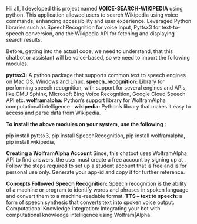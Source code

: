Hii all, I developed this project named **VOICE-SEARCH-WIKIPEDIA** using python. This application allowed users to search Wikipedia using voice commands, enhancing accessibility and user experience. 
Leveraged Python libraries such as SpeechRecognition for voice input, Pyttsx3 for text-to-speech conversion, and the Wikipedia API for fetching and displaying search results.

Before, getting into the actual code, we need to understand, that this chatbot or assistant will be voice-based, so we need to import the following modules.

**pyttsx3:** A python package that supports common text to speech engines on Mac OS, Windows and Linux.
**speech_recognition:** Library for performing speech recognition, with support for several engines and APIs, like CMU Sphinx, Microsoft Bing Voice Recognition, Google Cloud Speech API etc.
**wolframalpha:** Python’s support library for WolframAlpha computational intelligence .
**wikipedia:** Python’s library that makes it easy to access and parse data from Wikipedia.

**To install the above modules on your system, use the following :**

pip install pyttsx3, 
pip install SpeechRecognition,
pip install wolframalpha,
pip install wikipedia,

**Creating a WolframAlpha Account**
Since, this chatbot uses WolframAlpha API to find answers, the user must create a free account by signing up at . Follow the steps required to set up a student account that is free and is for personal use only. Generate your app-id and copy it for further reference.

**Concepts Followed**
**Speech Recognition:** Speech recognition is the ability of a machine or program to identify words and phrases in spoken language and convert them to a machine-readable format.
**TTS – text to speech**: a form of speech synthesis that converts text into spoken voice output.
Computational Knowledge Integration: Integrating your bot with computational knowledge intelligence using Wolfram|Alpha.
